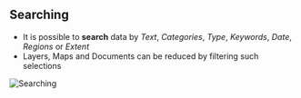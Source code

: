 ## Searching

- It is possible to **search** data by *Text*, *Categories*, *Type*, *Keywords*, *Date*, *Regions* or *Extent*
- Layers, Maps and Documents can be reduced by filtering such selections

![Searching](css/img/searching.png)
